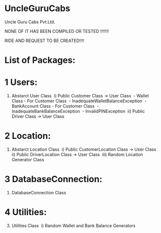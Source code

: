 # UncleGuruCabs
Uncle Guru Cabs Pvt.Ltd.

NONE OF IT HAS BEEN COMPILED OR TESTED !!!!!!!

RIDE AND REQUEST TO BE CREATED!!!!

# List of Packages:

# 1 Users:
1) Abstarct User Class&nbsp;
	i) Public Customer Class -> User Class&nbsp;
		- Wallet Class - For Customer Class&nbsp;
			- InadequateWalletBalanceException&nbsp;
		- BankAccount Class - For Customer Class&nbsp;
			- InadequateBankBalanceException&nbsp;
			- InvalidPINException&nbsp;
	ii) Public Driver Class -> User Class&nbsp;

# 2 Location:
1) Abstarct Location Class&nbsp;
	i) Public CustomerLocation Class -> User Class&nbsp;
	ii) Public DriverLocation Class -> User Class&nbsp;
	iii) Random Location Generator Class&nbsp;

# 3 DatabaseConnection:
1) DatabaseConnection Class&nbsp;

# 4 Utilities:
3) Utilities Class&nbsp;
	i) Random Wallet and Bank Balance Generators&nbsp;
